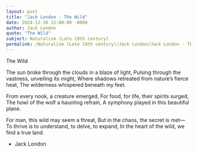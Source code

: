 ```yaml
---
layout: post
title: "Jack London - The Wild"
date: 2024-12-30 12:00:00 -0000
author: Jack London
quote: "The Wild"
subject: Naturalism (Late 19th century)
permalink: /Naturalism (Late 19th century)/Jack London/Jack London - The Wild
---
```


The Wild

The sun broke through the clouds in a blaze of light, 
Pulsing through the vastness, unveiling its might, 
Where shadows retreated from nature’s fierce heat, 
The wilderness whispered beneath my feet. 

From every nook, a creature emerged, 
For food, for life, their spirits surged, 
The howl of the wolf a haunting refrain, 
A symphony played in this beautiful plane. 

For man, this wild may seem a threat, 
But in the chaos, the secret is met— 
To thrive is to understand, to delve, to expand, 
In the heart of the wild, we find a true land.

- Jack London
